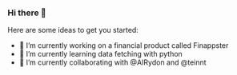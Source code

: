 ### Hi there 👋

<!--
**mattmallow/mattmallow** is a ✨ _special_ ✨ repository because its `README.md` (this file) appears on your GitHub profile.
-->

Here are some ideas to get you started:

- 🔭 I’m currently working on a financial product called Finappster
- 🌱 I’m currently learning data fetching with python
- 👯 I’m currently collaborating with @AIRydon and @teinnt
